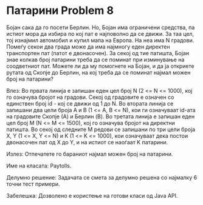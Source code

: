 # Патарини Problem 8 
Бојан сака да го посети Берлин. Но, Бојан има ограничени средства, па истиот мора да избира по кој пат е најповолно да се движи. За таа цел, тој изнајмил автомобил и купил мапа на Европа. На неа има N градови. Помеѓу секои два града може да има најмногу еден директен транспортен пат (патот е двонасочен). За секој од тие патишта, Бојан знае колкав број патарини треба да се поминат при изминување на соодветниот пат. Можете ли да му помогнете на Бојан, и да ја откриете рутата од Скопје до Берлин, на кој треба да се поминат најмал можен број на патарини?

Влез: Во првата линија е запишан еден цел број N (2 <= N <= 1000), кој го означува бројот на градови. Секој од градовите е означен со единствен број id - кој се движи од 1 до N. Во втората линија се запишани два цели броја A и B (1 <= A, B <= N), кои ги означуваат id-ата на градовите Скопје (А) и Берлин (B). Во третата линија е запишан еден цел број M (N <= M <= 1500), кој го означува бројот на директни патишта. Во секој од следните M редови се запишани по три цели броја X, Y (1 <= X, Y <= N) и K (1 <= K <= 1000), кои означуваат дека постои двонасочен пат од X до Y, и на истиот се наоѓаат K патарини.

Излез: Отпечатете го бараниот најмал можен број на патарини.

Име на класата: Paytolls.

Делумно решение: Задачата се смета за делумно решена со најмалку 6 точни тест примери.

Забелешка: Дозволено е користење на готови класи од Java API.